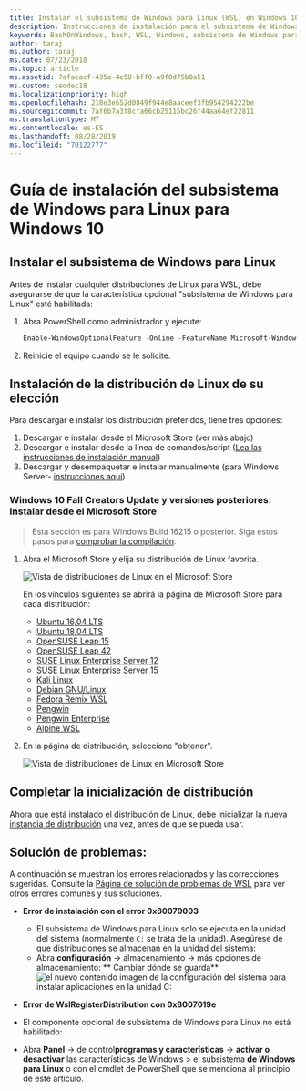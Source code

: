```yaml
---
title: Instalar el subsistema de Windows para Linux (WSL) en Windows 10
description: Instrucciones de instalación para el subsistema de Windows para Linux en Windows 10.
keywords: BashOnWindows, bash, WSL, Windows, subsistema de Windows para Linux, windowssubsystem, Ubuntu, Debian, SuSE, Windows 10, instalación
author: taraj
ms.author: taraj
ms.date: 07/23/2018
ms.topic: article
ms.assetid: 7afaeacf-435a-4e58-bff0-a9f0d75b8a51
ms.custom: seodec18
ms.localizationpriority: high
ms.openlocfilehash: 218e3e652d0849f944e8aaceef3fb954294222be
ms.sourcegitcommit: 7af6b7a3f8cfa66cb25115bc26f44aa64ef22811
ms.translationtype: MT
ms.contentlocale: es-ES
ms.lasthandoff: 08/28/2019
ms.locfileid: "70122777"
---
```

# <a name="windows-subsystem-for-linux-installation-guide-for-windows-10"></a>Guía de instalación del subsistema de Windows para Linux para Windows 10

## <a name="install-the-windows-subsystem-for-linux"></a>Instalar el subsistema de Windows para Linux

Antes de instalar cualquier distribuciones de Linux para WSL, debe asegurarse de que la característica opcional "subsistema de Windows para Linux" esté habilitada:

1. Abra PowerShell como administrador y ejecute:
    ```powershell
    Enable-WindowsOptionalFeature -Online -FeatureName Microsoft-Windows-Subsystem-Linux
    ```

2. Reinicie el equipo cuando se le solicite.

## <a name="install-your-linux-distribution-of-choice"></a>Instalación de la distribución de Linux de su elección
Para descargar e instalar los distribución preferidos, tiene tres opciones:
1. Descargar e instalar desde el Microsoft Store (ver más abajo)
1. Descargar e instalar desde la línea de comandos/script ([Lea las instrucciones de instalación manual](install-manual.md))
1. Descargar y desempaquetar e instalar manualmente (para Windows Server- [instrucciones aquí](install-on-server.md))

### <a name="windows-10-fall-creators-update-and-later-install-from-the-microsoft-store"></a>Windows 10 Fall Creators Update y versiones posteriores: Instalar desde el Microsoft Store

> Esta sección es para Windows Build 16215 o posterior.  Siga estos pasos para [comprobar la compilación](troubleshooting.md#check-your-build-number). 

1. Abra el Microsoft Store y elija su distribución de Linux favorita.

    ![Vista de distribuciones de Linux en el Microsoft Store](media/store.png)

    En los vínculos siguientes se abrirá la página de Microsoft Store para cada distribución:

    * [Ubuntu 16,04 LTS](https://www.microsoft.com/store/apps/9pjn388hp8c9)
    * [Ubuntu 18,04 LTS](https://www.microsoft.com/store/apps/9N9TNGVNDL3Q)
    * [OpenSUSE Leap 15](https://www.microsoft.com/store/apps/9n1tb6fpvj8c)
    * [OpenSUSE Leap 42](https://www.microsoft.com/store/apps/9njvjts82tjx)
    * [SUSE Linux Enterprise Server 12](https://www.microsoft.com/store/apps/9p32mwbh6cns)
    * [SUSE Linux Enterprise Server 15](https://www.microsoft.com/store/apps/9pmw35d7fnlx)
    * [Kali Linux](https://www.microsoft.com/store/apps/9PKR34TNCV07)
    * [Debian GNU/Linux](https://www.microsoft.com/store/apps/9MSVKQC78PK6)
    * [Fedora Remix WSL](https://www.microsoft.com/store/apps/9n6gdm4k2hnc)
    * [Pengwin](https://www.microsoft.com/store/apps/9NV1GV1PXZ6P)
    * [Pengwin Enterprise](https://www.microsoft.com/store/apps/9N8LP0X93VCP)
    * [Alpine WSL](https://www.microsoft.com/store/apps/9p804crf0395)

1. En la página de distribución, seleccione "obtener".

    ![Vista de distribuciones de Linux en Microsoft Store](media/UbuntuStore.png)

## <a name="complete-initialization-of-your-distro"></a>Completar la inicialización de distribución
Ahora que está instalado el distribución de Linux, debe [inicializar la nueva instancia de distribución](initialize-distro.md) una vez, antes de que se pueda usar.

## <a name="troubleshooting"></a>Solución de problemas: 

A continuación se muestran los errores relacionados y las correcciones sugeridas. Consulte la [Página de solución de problemas de WSL](troubleshooting.md) para ver otros errores comunes y sus soluciones.

* **Error de instalación con el error 0x80070003**
    * El subsistema de Windows para Linux solo se ejecuta en la unidad del sistema (normalmente `C:` se trata de la unidad). Asegúrese de que distribuciones se almacenan en la unidad del sistema:  
    * Abra **configuración** -> almacenamiento -> más opciones de almacenamiento: ** Cambiar dónde se guarda**
    ![el nuevo contenido imagen de la configuración del sistema para instalar aplicaciones en la unidad C:](media/AppStorage.png)
    
    
 * **Error de WslRegisterDistribution con 0x8007019e**   
  * El componente opcional de subsistema de Windows para Linux no está habilitado: 
   * Abra **Panel** -> de control**programas y características** -> **activar o desactivar** las características de Windows > el subsistema **de Windows para Linux** o con el cmdlet de PowerShell que se menciona al principio de este artículo.
